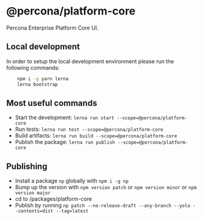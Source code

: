 # @percona/platform-core

Percona Enterprise Platform Core UI.

## Local development

In order to setup the local development environment please run the following commands:

```bash
    npm i -g yarn lerna
    lerna bootstrap
```

## Most useful commands

- Start the development: `lerna run start --scope=@percona/platform-core`
- Run tests: `lerna run test --scope=@percona/platform-core`
- Build artifacts: `lerna run build --scope=@percona/platform-core`
- Publish the package: `lerna run publish --scope=@percona/platform-core`

## Publishing

- Install a package `np` globally with `npm i -g np`
- Bump up the version with `npm version patch` or `npm version minor` or `npm version major`
- cd to /packages/platform-core
- Publish by running `np patch --no-release-draft --any-branch --yolo --contents=dist --tag=latest`
